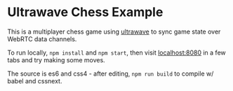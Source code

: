 # Ultrawave Chess Example

This is a multiplayer chess game using [ultrawave](//github.com/charlieschwabcher/ultrawave)
to sync game state over WebRTC data channels.

To run locally, `npm install` and `npm start`, then visit [localhost:8080](http://localhost:8080/) in a few tabs and try making some moves.

The source is es6 and css4 - after editing, `npm run build` to compile w/ babel and cssnext.
